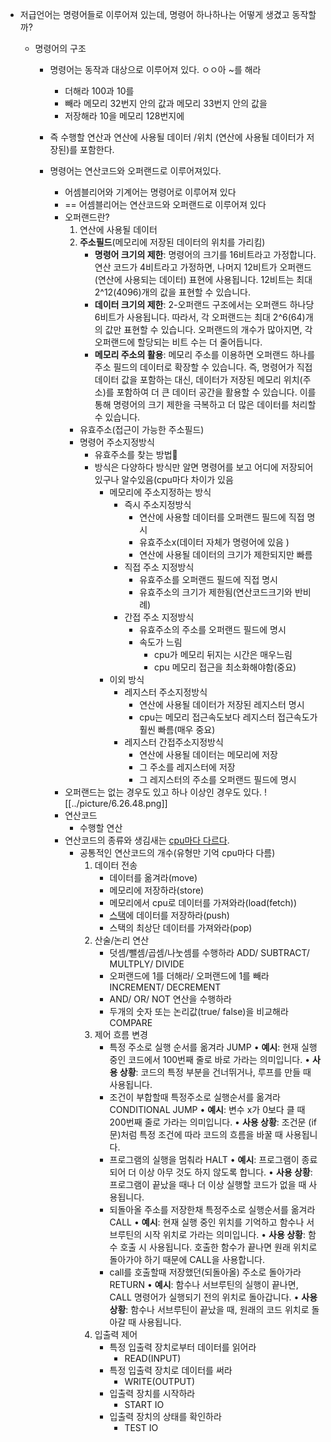 - 저급언어는 명령어들로 이루어져 있는데, 명령어 하나하나는 어떻게 생겼고 동작할까?
	
	- 명령어의 구조
		- 명령어는 동작과 대상으로 이루어져 있다.
				ㅇㅇ아 ~를 해라
			- 더해라 100과 10를
			- 빼라 메모리 32번지 안의 값과 메모리 33번지 안의 값을
			- 저장해라 10을 메모리 128번지에 
		- 즉 수행할 연산과 연산에 사용될 데이터 /위치 (연산에 사용될 데이터가 저장된)를 포함한다.
		
		- 명령어는 연산코드와 오퍼랜드로 이루어져있다.
			- 어셈블리어와 기계어는 명령어로 이루어져 있다
			- == 어셈블리어는 연산코드와 오퍼랜드로 이루어져 있다
			- 오퍼랜드란?
				1.  연산에 사용될 데이터
				2.  **주소필드**(메모리에 저장된 데이터의 위치를 가리킴)
					-  **명령어 크기의 제한**:
						명령어의 크기를 16비트라고 가정합니다.
						연산 코드가 4비트라고 가정하면, 나머지 12비트가 오퍼랜드(연산에 사용되는 데이터) 표현에 사용됩니다.
						12비트는 최대 2^12(4096)개의 값을 표현할 수 있습니다.
					-  **데이터 크기의 제한**:
						2-오퍼랜드 구조에서는 오퍼랜드 하나당 6비트가 사용됩니다.
						따라서, 각 오퍼랜드는 최대 2^6(64)개의 값만 표현할 수 있습니다.
						오퍼랜드의 개수가 많아지면, 각 오퍼랜드에 할당되는 비트 수는 더 줄어듭니다.
					-  **메모리 주소의 활용**:
						메모리 주소를 이용하면 오퍼랜드 하나를 주소 필드의 데이터로 확장할 수 있습니다.
						즉, 명령어가 직접 데이터 값을 포함하는 대신, 데이터가 저장된 메모리 위치(주소)를 포함하여 더 큰 데이터 공간을 활용할 수 있습니다.
					이를 통해 명령어의 크기 제한을 극복하고 더 많은 데이터를 처리할 수 있습니다.
				- 유효주소(접근이 가능한 주소필드)
				- 명령어 주소지정방식
					- 유효주소를 찾는 방법
					- 방식은 다양하다 방식만 알면 명령어를 보고 어디에 저장되어 있구나 알수있음(cpu마다 차이가 있음
						- 메모리에 주소지정하는 방식
							- 즉시 주소지정방식
								- 연산에 사용할 데이터를 오퍼랜드 필드에 직접 명시
								- 유효주소x(데이터 자체가 명령어에 있음 )
								- 연산에 사용될 데이터의 크기가 제한되지만 빠름
							- 직접 주소 지정방식
								- 유효주소를 오퍼랜드 필드에 직접 명시
								- 유효주소의 크기가 제한됨(연산코드크기와 반비례)
							- 간접 주소 지정방식
								- 유효주소의 주소를 오퍼랜드 필드에 명시
								- 속도가 느림
									- cpu가 메모리 뒤지는 시간은 매우느림
									- cpu 메모리 접근을 최소화해야함(중요)
						- 이외 방식
							- 레지스터 주소지정방식
								- 연산에 사용될 데이터가 저장된 레지스터 명시
								- cpu는 메모리 접근속도보다 레지스터 접근속도가 훨씬 빠름(매우 중요)
							- 레지스터 간접주소지정방식
								- 연산에 사용될 데이터는 메모리에 저장
								- 그 주소를 레지스터에 저장
								- 그 레지스터의 주소를 오퍼랜드 필드에 명시
			- 오퍼랜드는 없는 경우도 있고 하나 이상인 경우도 있다.
				![[../picture/6.26.48.png]]
			- 연산코드
				- 수행할 연산
			- 연산코드의 종류와 생김새는 [cpu마다 다르다](레지스터(챗지피티)_강민철추가자료.md).
				- 공통적인 연산코드의 개수(유형만 기억 cpu마다 다름)
					1. 데이터 전송 	
						- 데이터를 옮겨라(move)
						- 메모리에 저장하라(store)
						- 메모리에서 cpu로 데이터를 가져와라(load(fetch))
						- [스택](자료구조.md)에 데이터를 저장하라(push)
						- 스택의 최상단 데이터를 가져와라(pop)
					3. 산술/논리 연산
						- 덧셈/뺄셈/곱셈/나눗셈를 수행하라
							ADD/ SUBTRACT/ MULTPLY/ DIVIDE
						- 오퍼랜드에 1를 더해라/ 오퍼랜드에 1를 빼라
							INCREMENT/ DECREMENT
						- AND/ OR/ NOT 연산을 수행하라
						- 두개의 숫자 또는 논리값(true/ false)을 비교해라
							COMPARE
					3. 제어 흐름 변경
						- 특정 주소로 실행 순서를 옮겨라
							JUMP
							• **예시**: 현재 실행 중인 코드에서 100번째 줄로 바로 가라는 의미입니다. 
							• **사용 상황**: 코드의 특정 부분을 건너뛰거나, 루프를 만들 때 사용됩니다.
						- 조건이 부합할때 특정주소로 실행순서를 옮겨라
							CONDITIONAL JUMP
							• **예시**: 변수 x가 0보다 클 때 200번째 줄로 가라는 의미입니다.
							• **사용 상황**: 조건문 (if 문)처럼 특정 조건에 따라 코드의 흐름을 바꿀 때 사용됩니다.
						- 프로그램의 실행을 멈춰라
							HALT
							• **예시**: 프로그램이 종료되어 더 이상 아무 것도 하지 않도록 합니다.
							• **사용 상황**: 프로그램이 끝났을 때나 더 이상 실행할 코드가 없을 때 사용됩니다.
						- 되돌아올 주소를 저장한채 특정주소로 실행순서를 옮겨라
							CALL
							• **예시**: 현재 실행 중인 위치를 기억하고 함수나 서브루틴의 시작 위치로 가라는 의미입니다.
							• **사용 상황**: 함수 호출 시 사용됩니다. 호출한 함수가 끝나면 원래 위치로 돌아가야 하기 때문에 CALL을 사용합니다.
						- call를 호출할때 저장했던(되돌아올) 주소로 돌아가라
							RETURN
							• **예시**: 함수나 서브루틴의 실행이 끝나면, CALL 명령어가 실행되기 전의 위치로 돌아갑니다.
							• **사용 상황**: 함수나 서브루틴이 끝났을 때, 원래의 코드 위치로 돌아갈 때 사용됩니다.
					4. 입출력 제어
						- 특정 입출력 장치로부터 데이터를 읽어라
							- READ(INPUT)
						- 특정 입출력 장치로 데이터를 써라
							- WRITE(OUTPUT)
						- 입출력 장치를 시작하라
							- START IO
						- 입출력 장치의 상태를 확인하라
							- TEST IO

